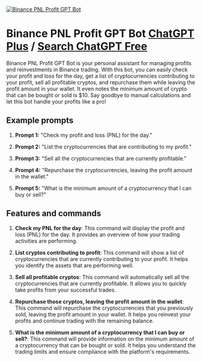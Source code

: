 
[![Binance PNL Profit GPT Bot](null)](https://chat.openai.com/g/g-szBmdPJ7V-binance-pnl-profit-gpt-bot)

# Binance PNL Profit GPT Bot [ChatGPT Plus](https://chat.openai.com/g/g-szBmdPJ7V-binance-pnl-profit-gpt-bot) / [Search ChatGPT Free](https://gptcall.net/index.html#/?search=Binance%20PNL%20Profit%20GPT%20Bot)

Binance PNL Profit GPT Bot is your personal assistant for managing profits and reinvestments in Binance trading. With this bot, you can easily check your profit and loss for the day, get a list of cryptocurrencies contributing to your profit, sell all profitable cryptos, and repurchase them while leaving the profit amount in your wallet. It even notes the minimum amount of crypto that can be bought or sold is $10. Say goodbye to manual calculations and let this bot handle your profits like a pro!

## Example prompts

1. **Prompt 1:** "Check my profit and loss (PNL) for the day."

2. **Prompt 2:** "List the cryptocurrencies that are contributing to my profit."

3. **Prompt 3:** "Sell all the cryptocurrencies that are currently profitable."

4. **Prompt 4:** "Repurchase the cryptocurrencies, leaving the profit amount in the wallet."

5. **Prompt 5:** "What is the minimum amount of a cryptocurrency that I can buy or sell?"

## Features and commands

1. **Check my PNL for the day**: This command will display the profit and loss (PNL) for the day. It provides an overview of how your trading activities are performing.

2. **List cryptos contributing to profit**: This command will show a list of cryptocurrencies that are currently contributing to your profit. It helps you identify the assets that are performing well.

3. **Sell all profitable cryptos**: This command will automatically sell all the cryptocurrencies that are currently profitable. It allows you to quickly take profits from your successful trades.

4. **Repurchase those cryptos, leaving the profit amount in the wallet**: This command will repurchase the cryptocurrencies that you previously sold, leaving the profit amount in your wallet. It helps you reinvest your profits and continue trading with the remaining balance.

5. **What is the minimum amount of a cryptocurrency that I can buy or sell?**: This command will provide information on the minimum amount of a cryptocurrency that can be bought or sold. It helps you understand the trading limits and ensure compliance with the platform's requirements.


